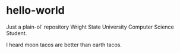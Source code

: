 # hello-world
Just a plain-ol' repository
Wright State University Computer Science Student.

I heard moon tacos are better than earth tacos. 

